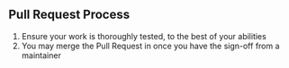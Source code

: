 ## Pull Request Process

1. Ensure your work is thoroughly tested, to the best of your abilities
2. You may merge the Pull Request in once you have the sign-off from a maintainer
